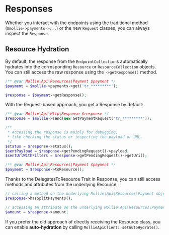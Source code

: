 # Responses

Whether you interact with the endpoints using the traditional method (`$mollie->payments->...`) or the new `Request` classes, you can always inspect the `Response`.

## Resource Hydration
By default, the response from the `EndpointCollection`s automatically hydrates into the corresponding `Resource` or `ResourceCollection` objects. You can still access the raw response using the `->getResponse()` method.

```php
/** @var Mollie\Api\Resources\Payment $payment */
$payment = $mollie->payments->get('tr_*********');

$response = $payment->getResponse();
```

With the Request-based approach, you get a Response by default:

```php
/** @var Mollie\Api\Http\Response $response */
$response = $mollie->send(new GetPaymentRequest('tr_*********'));

/**
 * Accessing the response is mainly for debugging,
 * like checking the status or inspecting the payload or URL.
 */
$status = $response->status();
$sentPayload = $response->getPendingRequest()->payload;
$sentUrlWithFilters = $response->getPendingRequest()->getUri();

/** @var Mollie\Api\Resources\Payment $payment */
$payment = $response->toResource();
```

Thanks to the DelegatesToResource Trait in Response, you can still access methods and attributes from the underlying Resource:

```php
// calling a method on the underlying Mollie\Api\Resources\Payment object
$response->hasSplitPayments();

// accessing an attribute on the underlying Mollie\Api\Resources\Payment object
$amount = $response->amount;
```

If you prefer the old approach of directly receiving the Resource class, you can enable **auto-hydration** by calling `MollieApiClient::setAutoHydrate()`.
